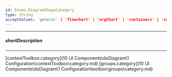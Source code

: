 ```yaml
---
id: Enums.DiagramShapeCategory
type: String
acceptValues: 'general' | 'flowchart' | 'orgChart' | 'containers' | 'custom'
---
```

---
##### shortDescription
<!-- Description goes here -->

---
<!-- Description goes here -->
[contextToolbox.category](10 UI Components\dxDiagram\1 Configuration\contextToolbox\category.md)
[groups.category](10 UI Components\dxDiagram\1 Configuration\toolbox\groups\category.md)